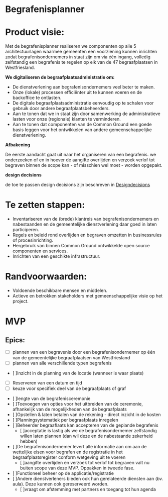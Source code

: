 # Begrafenisplanner

# Product visie:
Met de begrafenisplanner realiseren we componenten op alle 5 architectuurlagen waarmee gemeenten een voorziening kunnen inrichten zodat begrafenisondernemers in staat zijn om via één ingang, volledig zelfstandig een begrafenis te regelen op elk van de 47 begraafplaatsen in Westfriesland.

**We digitaliseren de begraafplaatsadministratie om:**

* De dienstverlening aan begrafenisondernemers veel beter te maken.
* Onze (lokale) processen efficiënter uit te kunnen voeren en de backoffice te ontlasten.
* De digitale begraafplaatsadministratie eenvoudig op te schalen voor gebruik door andere begraafplaatsbeheerders.
* Aan te tonen dat we in staat zijn door samenwerking de administratieve lasten voor onze (regionale) klanten te verminderen.
* Aan te tonen dat componenten van de Common Ground een goede basis leggen voor het ontwikkelen van andere gemeenschappelijke dienstverlening.

**Afbakening**

De eerste aandacht gaat uit naar het organiseren van een begrafenis.
we onderzoeken of en in hoever de aangifte overlijden en verzoek verlof tot begraven binnen de scope kan - of misschien wel moet - worden opgepakt.

**design decisions**

de toe te passen design decisions zijn beschreven in [Designdecisions](documenten/Designdecisions.md)

# Te zetten stappen:
* Inventariseren van de (brede) klantreis van begrafenisondernemers en nabestaanden en de gemeentelijke dienstverlening daar goed in laten participeren.
* Regels en beleid rond overlijden en begraven omzetten in businessrules of procesinrichting.
* Hergebruik van binnen Common Ground ontwikkelde open source componenten en services.
* Inrichten van een geschikte infrastructuur.

# Randvoorwaarden:
* Voldoende beschikbare mensen en middelen.
* Actieve en betrokken stakeholders met gemeenschappelijke visie op het project.

# MVP

## Epics:
- [ ] plannen van een begravenis door een begrafenisondernemer op één van de gemeentelijke begraafplaatsen van Westfriesland 
 - [ ] plannen van alle verschillende typen begrafenis
 - [ ]Inzicht in de planning van de locatie (wanneer is waar plaats)
 - [ ] Reserveren van een datum en tijd
 - [ ] keuze voor specifiek deel van de begraafplaats of graf
 - [ ]lengte van de begrafenisceremonie
- [ ]Toevoegen van opties voor het uitbreiden van de ceremonie, afhankelijk van de mogelijkheden van de begraafplaats
- [ ]Opstellen & laten betalen van de rekening - direct inzicht in de kosten
- [ ]Planningsystematiek per begraafplaats inregelen
- [ ]Beheerder begraaflaats kan accepteren van de geplande begrafenis
  - [ ]acceptatie is lastig als we de begrafenisondernemer zelfstandig willen laten plannen (dan wil deze en de nabestaande zekerheid hebben)
- [ ]De begrafenisondernemer levert alle informatie aan om aan de wettelijke eisen voor begrafen en de registratie in het begraafplaatsregister conform wetgeving uit te voeren
  - [ ]aangifte overlijden en verzoek tot verlof tot begraven valt nu buiten scope van deze MVP. Oppakken in tweede fase.
- [ ]Functioneel beheer op de applicatie/registratie
- [ ]Andere dienstverleners bieden ook hun gerelateerde diensten aan (bv. aula). Deze kunnen ook gereserveerd worden.
  - [ ]vraagt om afstemming met partners en toegang tot hun agenda
